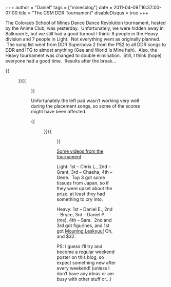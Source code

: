 +++
author = "Daniel"
tags = ["minesblog"]
date = 2011-04-09T16:37:00-07:00
title = "The CSM DDR Tournament"
disableDisqus = true
+++

The Colorado School of Mines Dance Dance Revolution tournament, hosted by the Anime Club, was yesterday.  Unfortunately, we were hidden away in Ballroom E, but we still had a good turnout I think: 8 people in the Heavy division and 7 people in Light.  Not everything went as originally planned.  The song list went from DDR Supernova 2 from the PS2 to all DDR songs to DDR and ITG to almost anything (Gee and World Is Mine heh).  Also, the Heavy tournament was changed to double elimination.  Still, I think (hope) everyone had a good time.  Results after the break…

<!--more-->

{{<figure src="http://minesblog.com/anime/files/2011/04/Picture-3-300x121.png" link="http://minesblog.com/anime/files/2011/04/Picture-3.png" caption="Results on the Light placement song" width="300" height="121">}}{{<figure src="http://minesblog.com/anime/files/2011/04/Picture-4-300x128.png" link="http://minesblog.com/anime/files/2011/04/Picture-4.png" caption="Results from the Heavy placement song" width="300" height="128">}}

Unfortunately the left pad wasn’t working very well during the placement songs, so some of the scores might have been affected.

{{<figure src="http://minesblog.com/anime/files/2011/04/Picture-2-300x240.png" link="http://minesblog.com/anime/files/2011/04/Picture-2.png" caption="Results from the Light tournament " width="300" height="240">}}{{<figure src="http://minesblog.com/anime/files/2011/04/Picture-1-300x265.png" link="http://minesblog.com/anime/files/2011/04/Picture-1.png" caption="The results for the Heavy tournament" width="300" height="265">}}

[Some videos from the tournament](http://www.youtube.com/user/DdRMaSTeRDan#grid/user/550CE649C5357D76)

Light: 1st – Chris L., 2nd – Grant, 3rd – Chaeha, 4th – Gene.  Top 3 got some tissues from Japan, so if they were upset about the prize, at least they had something to cry into.

Heavy: 1st – Daniel E., 2nd – Bryce, 3rd – Daniel P. (me), 4th – Sara.  2nd and 3rd got figurines, and 1st got [Mouning Leskyuu!](http://www.youtube.com/watch?v=PD-_oLjmCGY) Oh, and $32.

PS: I guess I’ll try and become a regular weekend poster on this blog, so expect something new after every weekend! (unless I don’t have any ideas or am busy with other stuff or…)

